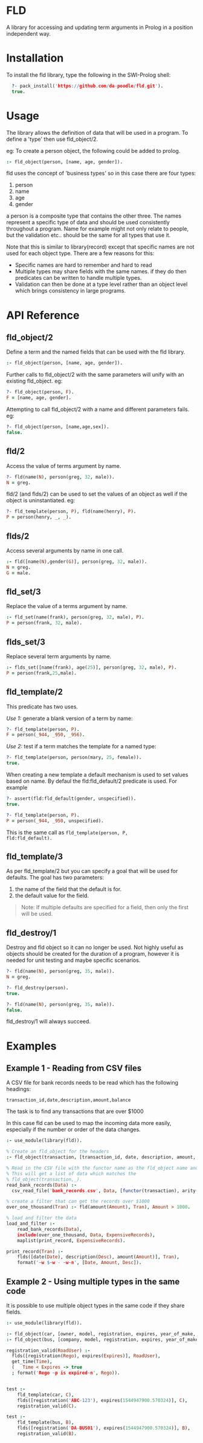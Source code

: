 FLD 
===

A library for accessing and updating term arguments in Prolog in a position independent way. 

Installation
============
To install the fld library, type the following in the SWI-Prolog shell:
```prolog
  ?- pack_install('https://github.com/da-poodle/fld.git').
  true.
```

Usage
=====
The library allows the definition of data that will be used in a program. To define a 'type' then use fld_object/2. 

eg: To create a person object, the following could be added to prolog.
```prolog
:- fld_object(person, [name, age, gender]).
```
fld uses the concept of 'business types' so in this case there are four types:
1. person
1. name
1. age
1. gender 

a person is a composite type that contains the other three. The names represent a specific type of data and 
should be used consistently throughout a program. Name for example might not only relate to people, but the validation etc.. should be the same for all types that use it.

Note that this is similar to library(record) except that specific names are not used for each object type. There are
a few reasons for this: 
* Specific names are hard to remember and hard to read
* Multiple types may share fields with the same names. if they do then predicates can be written to handle multiple types. 
* Validation can then be done at a type level rather than an object level which brings consistency in large programs. 


API Reference
===================
## fld_object/2
Define a term and the named fields that can be used with the fld library.
```prolog
:- fld_object(person, [name, age, gender]).
```
Further calls to fld_object/2 with the same parameters will unify with an existing fld_object. eg: 
```prolog
?- fld_object(person, F).
F = [name, age, gender].
```
Attempting to call fld_object/2 with a name and different parameters fails. eg:
```prolog
?- fld_object(person, [name,age,sex]).
false.
```

## fld/2
Access the value of terms argument by name.
```prolog
?- fld(name(N), person(greg, 32, male)).
N = greg.
```
fld/2 (and flds/2) can be used to set the values of an object as well if the object is uninstantiated. eg:
```prolog
?- fld_template(person, P), fld(name(henry), P).
P = person(henry, _, _).
```

## flds/2
Access several arguments by name in one call.
```prolog
:- fld([name(N),gender(G)], person(greg, 32, male)).
N = greg.
G = male.
```

## fld_set/3
Replace the value of a terms argument by name.
```prolog
:- fld_set(name(frank), person(greg, 32, male), P).
P = person(frank, 32, male).
```

## flds_set/3
Replace several term arguments by name.
```prolog
:- flds_set([name(frank), age(25)], person(greg, 32, male), P).
P = person(frank,25,male).
```
## fld_template/2
This predicate has two uses.

*Use 1:* generate a blank version of a term by name:
```prolog
?- fld_template(person, P).
F = person(_944, _950, _956).
```
*Use 2:* test if a term matches the template for a named type:
```prolog
?- fld_template(person, person(mary, 25, female)).
true.
```
When creating a new template a default mechanism is used to set values based on name. By defaul the fld:fld_default/2 predicate is used. For example
```prolog
?- assert(fld:fld_default(gender, unspecified)).
true.

?- fld_template(person, P).
P = person(_944, _950, unspecified).
```
This is the same call as <code>fld_template(person, P, fld:fld_default).</code>

## fld_template/3
As per fld_template/2 but you can specify a goal that will be used for defaults. The goal has two parameters:
 1. the name of the field that the default is for. 
 1. the default value for the field. 

> Note: If multiple defaults are specified for a field, then only the first will be used.

## fld_destroy/1
Destroy and fld object so it can no longer be used. Not highly useful as objects should be created for the duration of a program, however it is needed for unit testing and maybe specific scenarios.
```prolog
?- fld(name(N), person(greg, 35, male)).
N = greg.

?- fld_destroy(person).
true.

?- fld(name(N), person(greg, 35, male)).
false.
```
fld_destroy/1 will always succeed.

Examples
========
## Example 1 - Reading from CSV files
A CSV file for bank records needs to be read which has the following headings:
```csv
transaction_id,date,description,amount,balance
```
The task is to find any transactions that are over $1000

In this case fld can be used to map the incoming data more easily, 
especially if the number or order of the data changes. 
```prolog
:- use_module(library(fld)).

% Create an fld_object for the headers
:- fld_object(transaction, [transaction_id, date, description, amount, balance]).

% Read in the CSV file with the functor name as the fld_object name and arity of 5.
% This will get a list of data which matches the
% fld_object(transaction,_).
read_bank_records(Data) :-
  csv_read_file('bank_records.csv', Data, [functor(transaction), arity(5)]).

% create a filter that can get the records over $1000
over_one_thousand(Tran) :- fld(amount(Amount), Tran), Amount > 1000.

% load and filter the data
load_and_filter :-
    read_bank_records(Data),
    include(over_one_thousand, Data, ExpensiveRecords),
    maplist(print_record, ExpensiveRecords).

print_record(Tran) :-
    flds([date(Date), description(Desc), amount(Amount)], Tran),
    format('~w $~w - ~w~n', [Date, Amount, Desc]).
```

## Example 2 - Using multiple types in the same code
It is possible to use multiple object types in the same code if they share fields.
```prolog
:- use_module(library(fld)).

:- fld_object(car, [owner, model, registration, expires, year_of_make, body_type]).
:- fld_object(bus, [company, model, registration, expires, year_of_make]).

registration_valid(RoadUser) :-
  flds([registration(Rego), expires(Expires)], RoadUser),
  get_time(Time),
  (   Time < Expires -> true
  ; format('Rego ~p is expired~n', Rego)).


test :-
    fld_template(car, C),
    flds([registration('ABC-123'), expires(1544947900.570324)], C),
    registration_valid(C).

test :-
    fld_template(bus, B),
    flds([registration('DA-BUS01'), expires(1544947900.570324)], B),
    registration_valid(B).
```
